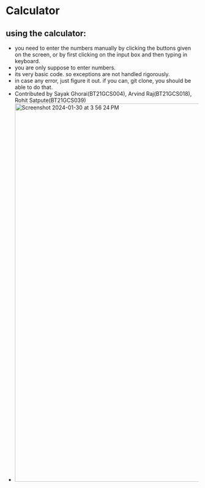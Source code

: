 # Calculator

## using the calculator:
* you need to enter the numbers manually by clicking the buttons given on the screen, or by first clicking on the input box and then typing in keyboard. 
* you are only suppose to enter numbers. 
* its very basic code. so exceptions are not handled rigorously. 
* in case any error, just figure it out. if you can, git clone, you should be able to do that. 
* Contributed by Sayak Ghorai(BT21GCS004), Arvind Raj(BT21GCS018), Rohit Satpute(BT21GCS039)
* <img width="986" alt="Screenshot 2024-01-30 at 3 56 24 PM" src="https://github.com/Arvind-r2003/CapstoneProject/assets/98743263/668e2642-8ade-4844-8d47-ec188ee666e1">
